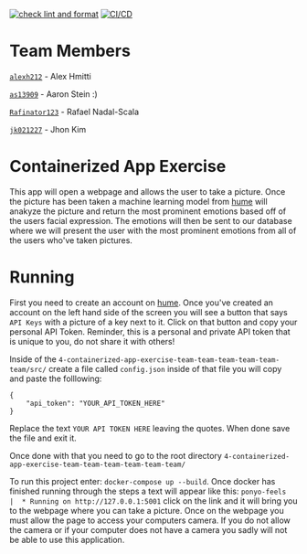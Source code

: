 [![check lint and format](https://github.com/software-students-fall2023/4-containerized-app-exercise-team-team-team-team-team-team/actions/workflows/lint.yml/badge.svg)](https://github.com/software-students-fall2023/4-containerized-app-exercise-team-team-team-team-team-team/actions/workflows/lint.yml)
[![CI/CD](https://github.com/software-students-fall2023/4-containerized-app-exercise-team-team-team-team-team-team/actions/workflows/python-app.yml/badge.svg)](https://github.com/software-students-fall2023/4-containerized-app-exercise-team-team-team-team-team-team/actions/workflows/python-app.yml)

# Team Members
[`alexh212`](https://github.com/alexh212) - Alex Hmitti

[`as13909`](https://github.com/as13909) - Aaron Stein :)

[`Rafinator123`](https://github.com/Rafinator123) - Rafael Nadal-Scala

[`jk021227`](https://github.com/jk021227) - Jhon Kim 


# Containerized App Exercise

This app will open a webpage and allows the user to take a picture. Once the picture has been taken a machine learning model from [hume](https://www.hume.ai) will anakyze the picture and return the most prominent emotions based off of the users facial expression. The emotions will then be sent to our database where we will present the user with the most prominent emotions from all of the users who've taken pictures. 

# Running
First you need to create an account on [hume](https://www.hume.ai). Once you've created an account on the left hand side of the screen you will see a button that says `API Keys` with a picture of a key next to it. Click on that button and copy your personal API Token. Reminder, this is a personal and private API token that is unique to you, do not share it with others! 

Inside of the `4-containerized-app-exercise-team-team-team-team-team-team/src/` create a file called `config.json` inside of that file you will copy and paste the folllowing:
```
{
    "api_token": "YOUR_API_TOKEN_HERE"
}
```
Replace the text `YOUR API TOKEN HERE` leaving the quotes. When done save the file and exit it. 

Once done with that you need to go to the root directory `4-containerized-app-exercise-team-team-team-team-team-team/`

To run this project enter: `docker-compose up --build`. Once docker has finished running through the steps a text will appear like this: ``ponyo-feels  |  * Running on http://127.0.0.1:5001`` click on the link and it will bring you to the webpage where you can take a picture. Once on the webpage you must allow the page to access your computers camera. If you do not allow the camera or if your computer does not have a camera you sadly will not be able to use this application. 
